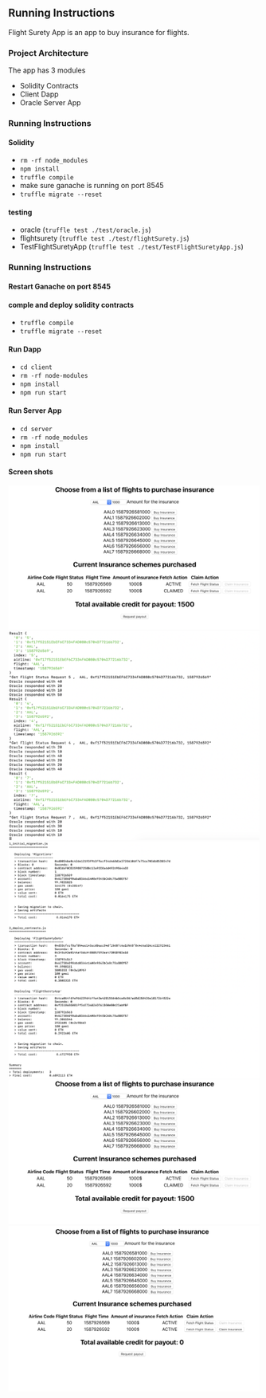 ## Running Instructions
Flight Surety App is an app to buy insurance for flights.

### Project Architecture
The app has 3 modules
- Solidity Contracts
- Client Dapp
- Oracle Server App

### Running Instructions
#### Solidity 
- `rm -rf node_modules`
- `npm install`
- `truffle compile`
- make sure ganache is running on port 8545
- `truffle migrate --reset`

#### testing
- oracle (`truffle test ./test/oracle.js`)
- flightsurety (`truffle test ./test/flightSurety.js`)  
- TestFlightSuretyApp (`truffle test ./test/TestFlightSuretyApp.js`)  

### Running Instructions
#### Restart Ganache on port 8545
#### comple and deploy solidity contracts
- `truffle compile`
- `truffle migrate --reset`

#### Run Dapp
- `cd client`
- `rm -rf node-modules`
- `npm install`
- `npm run start`


#### Run Server App
- `cd server`
- `rm -rf node_modules`
- `npm install`
- `npm run start`


#### Screen shots
![oracle](images/insurance_app_claimed.png)
![oracle_response](images/oracle_response.png)
![smart_contract_deploy](images/smart_contract_deploy.png)
![app1](images/insurance_app_claimed.png)
![app2](images/insurance_app_purchased.png)
